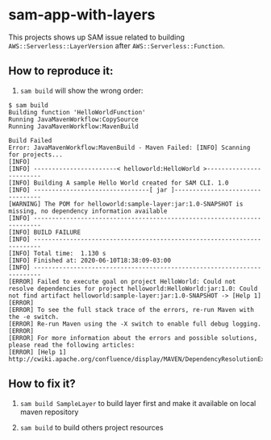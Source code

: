 # sam-app-with-layers

This projects shows up SAM issue related to building `AWS::Serverless::LayerVersion` after `AWS::Serverless::Function`.

## How to reproduce it:

1. `sam build` will show the wrong order:

```shell
$ sam build
Building function 'HelloWorldFunction'
Running JavaMavenWorkflow:CopySource
Running JavaMavenWorkflow:MavenBuild

Build Failed
Error: JavaMavenWorkflow:MavenBuild - Maven Failed: [INFO] Scanning for projects...
[INFO]
[INFO] -----------------------< helloworld:HelloWorld >------------------------
[INFO] Building A sample Hello World created for SAM CLI. 1.0
[INFO] --------------------------------[ jar ]---------------------------------
[WARNING] The POM for helloworld:sample-layer:jar:1.0-SNAPSHOT is missing, no dependency information available
[INFO] ------------------------------------------------------------------------
[INFO] BUILD FAILURE
[INFO] ------------------------------------------------------------------------
[INFO] Total time:  1.130 s
[INFO] Finished at: 2020-06-10T18:38:09-03:00
[INFO] ------------------------------------------------------------------------
[ERROR] Failed to execute goal on project HelloWorld: Could not resolve dependencies for project helloworld:HelloWorld:jar:1.0: Could not find artifact helloworld:sample-layer:jar:1.0-SNAPSHOT -> [Help 1]
[ERROR]
[ERROR] To see the full stack trace of the errors, re-run Maven with the -e switch.
[ERROR] Re-run Maven using the -X switch to enable full debug logging.
[ERROR]
[ERROR] For more information about the errors and possible solutions, please read the following articles:
[ERROR] [Help 1] http://cwiki.apache.org/confluence/display/MAVEN/DependencyResolutionException
``` 

## How to fix it?

1. `sam build SampleLayer` to build layer first and make it available on local maven repository

1. `sam build` to build others project resources

